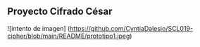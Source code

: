 ## Proyecto Cifrado César


![intento de imagen] (https://github.com/CyntiaDalesio/SCL019-cipher/blob/main/README/prototipo1.jpeg)